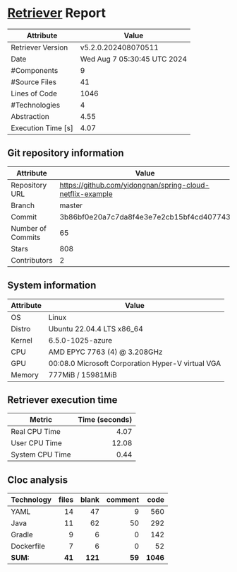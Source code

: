 # [Retriever](https://github.com/PalladioSimulator/Palladio-ReverseEngineering-Retriever) Report
| Attribute          | Value |
| ------------------ | ----- |
| Retriever Version  | v5.2.0.202408070511 |
| Date               | Wed Aug  7 05:30:45 UTC 2024 |
| #Components        | 9 |
| #Source Files      | 41 |
| Lines of Code      | 1046 |
| #Technologies      | 4 |
| Abstraction        | 4.55 |
| Execution Time [s] | 4.07 |

## Git repository information
|      Attribute    | Value |
| ----------------- | ----- |
| Repository URL    | https://github.com/yidongnan/spring-cloud-netflix-example |
| Branch            | master |
| Commit            | 3b86bf0e20a7c7da8f4e3e7e2cb15bf4cd407743 |
| Number of Commits | 65 |
| Stars             | 808 |
| Contributors      | 2 |


## System information
| Attribute | Value |
| --------- | ----- |
| OS | Linux  |
| Distro | Ubuntu 22.04.4 LTS x86_64  |
| Kernel | 6.5.0-1025-azure  |
| CPU | AMD EPYC 7763 (4) @ 3.208GHz  |
| GPU | 00:08.0 Microsoft Corporation Hyper-V virtual VGA  |
| Memory | 777MiB / 15981MiB  |

## Retriever execution time
| Metric | Time (seconds) |
| --- | ---: |
| Real CPU Time | 4.07 |
| User CPU Time | 12.08 |
| System CPU Time | 0.44 |
<!--
Explainations:
- __Real CPU Time__: actual time the command has run (can be less than total time spent in user and system mode for multi-threaded processes)
- __User CPU Time__: time the command has spent running in user mode
- __System CPU Time__: time the command has spent running in system or kernel mode
-->

## Cloc analysis

<!-- github.com/AlDanial/cloc v 1.90  T=0.13 s (366.1 files/s, 13062.4 lines/s) -->

|Technology|files|blank|comment|code|
|:-------|-------:|-------:|-------:|-------:|
|YAML|14|47|9|560|
|Java|11|62|50|292|
|Gradle|9|6|0|142|
|Dockerfile|7|6|0|52|
|**SUM:**|**41**|**121**|**59**|**1046**|
